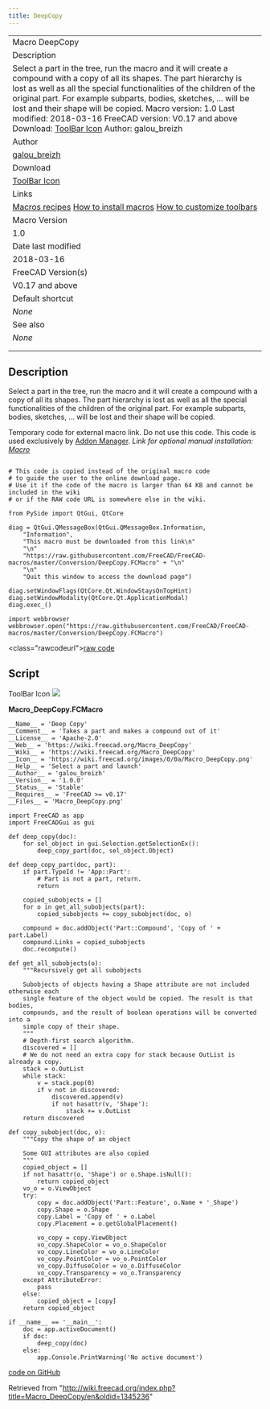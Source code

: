 ```yaml
---
title: DeepCopy
---
```


|                                                                                                                                                                                                                                                                                                                                                                                                                                                                                                 |
| ----------------------------------------------------------------------------------------------------------------------------------------------------------------------------------------------------------------------------------------------------------------------------------------------------------------------------------------------------------------------------------------------------------------------------------------------------------------------------------------------- |
| Macro DeepCopy                                                                                                                                                                                                                                                                                                                                                                                                                                                                                  |
| Description                                                                                                                                                                                                                                                                                                                                                                                                                                                                                     |
| Select a part in the tree, run the macro and it will create a compound with a copy of all its shapes. The part hierarchy is lost as well as all the special functionalities of the children of the original part. For example subparts, bodies, sketches, ... will be lost and their shape will be copied. Macro version: 1.0 Last modified: 2018-03-16 FreeCAD version: V0.17 and above Download: [ToolBar Icon](https://wiki.freecad.org/images/0/0a/Macro_DeepCopy.png) Author: galou_breizh |
| Author                                                                                                                                                                                                                                                                                                                                                                                                                                                                                          |
| [galou_breizh](/index.php?title=User:Galou_breizh&action=edit&redlink=1 "User:Galou breizh (page does not exist)")                                                                                                                                                                                                                                                                                                                                                                              |
| Download                                                                                                                                                                                                                                                                                                                                                                                                                                                                                        |
| [ToolBar Icon](https://wiki.freecad.org/images/0/0a/Macro_DeepCopy.png)                                                                                                                                                                                                                                                                                                                                                                                                                         |
| Links                                                                                                                                                                                                                                                                                                                                                                                                                                                                                           |
| [Macros recipes](/Macros_recipes "Macros recipes") [How to install macros](/How_to_install_macros "How to install macros") [How to customize toolbars](/Customize_Toolbars "Customize Toolbars")                                                                                                                                                                                                                                                                                                |
| Macro Version                                                                                                                                                                                                                                                                                                                                                                                                                                                                                   |
| 1.0                                                                                                                                                                                                                                                                                                                                                                                                                                                                                             |
| Date last modified                                                                                                                                                                                                                                                                                                                                                                                                                                                                              |
| 2018-03-16                                                                                                                                                                                                                                                                                                                                                                                                                                                                                      |
| FreeCAD Version(s)                                                                                                                                                                                                                                                                                                                                                                                                                                                                              |
| V0.17 and above                                                                                                                                                                                                                                                                                                                                                                                                                                                                                 |
| Default shortcut                                                                                                                                                                                                                                                                                                                                                                                                                                                                                |
| _None_                                                                                                                                                                                                                                                                                                                                                                                                                                                                                          |
| See also                                                                                                                                                                                                                                                                                                                                                                                                                                                                                        |
| _None_                                                                                                                                                                                                                                                                                                                                                                                                                                                                                          |
|                                                                                                                                                                                                                                                                                                                                                                                                                                                                                                 |
|                                                                                                                                                                                                                                                                                                                                                                                                                                                                                                 |

## Description

Select a part in the tree, run the macro and it will create a compound with a copy of all its shapes. The part hierarchy is lost as well as all the special functionalities of the children of the original part. For example subparts, bodies, sketches, ... will be lost and their shape will be copied.

Temporary code for external macro link. Do not use this code. This code is used exclusively by [Addon Manager](/Std_AddonMgr "Std AddonMgr"). _Link for optional manual installation: [Macro](https://raw.githubusercontent.com/FreeCAD/FreeCAD-macros/master/Conversion/DeepCopy.FCMacro)_

```

# This code is copied instead of the original macro code
# to guide the user to the online download page.
# Use it if the code of the macro is larger than 64 KB and cannot be included in the wiki
# or if the RAW code URL is somewhere else in the wiki.

from PySide import QtGui, QtCore

diag = QtGui.QMessageBox(QtGui.QMessageBox.Information,
    "Information",
    "This macro must be downloaded from this link\n"
    "\n"
    "https://raw.githubusercontent.com/FreeCAD/FreeCAD-macros/master/Conversion/DeepCopy.FCMacro" + "\n"
    "\n"
    "Quit this window to access the download page")

diag.setWindowFlags(QtCore.Qt.WindowStaysOnTopHint)
diag.setWindowModality(QtCore.Qt.ApplicationModal)
diag.exec_()

import webbrowser
webbrowser.open("https://raw.githubusercontent.com/FreeCAD/FreeCAD-macros/master/Conversion/DeepCopy.FCMacro")

```

<class="rawcodeurl"><a href="<https://raw.githubusercontent.com/FreeCAD/FreeCAD-macros/master/Conversion/DeepCopy.FCMacro>">raw code</a>

## Script

ToolBar Icon ![](/images/Macro_DeepCopy.png)

**Macro_DeepCopy.FCMacro**

```
__Name__ = 'Deep Copy'
__Comment__ = 'Takes a part and makes a compound out of it'
__License__ = 'Apache-2.0'
__Web__ = 'https://wiki.freecad.org/Macro_DeepCopy'
__Wiki__ = 'https://wiki.freecad.org/Macro_DeepCopy'
__Icon__ = 'https://wiki.freecad.org/images/0/0a/Macro_DeepCopy.png'
__Help__ = 'Select a part and launch'
__Author__ = 'galou_breizh'
__Version__ = '1.0.0'
__Status__ = 'Stable'
__Requires__ = 'FreeCAD >= v0.17'
__Files__ = 'Macro_DeepCopy.png'

import FreeCAD as app
import FreeCADGui as gui

def deep_copy(doc):
    for sel_object in gui.Selection.getSelectionEx():
        deep_copy_part(doc, sel_object.Object)

def deep_copy_part(doc, part):
    if part.TypeId != 'App::Part':
        # Part is not a part, return.
        return

    copied_subobjects = []
    for o in get_all_subobjects(part):
        copied_subobjects += copy_subobject(doc, o)

    compound = doc.addObject('Part::Compound', 'Copy of ' + part.Label)
    compound.Links = copied_subobjects
    doc.recompute()

def get_all_subobjects(o):
    """Recursively get all subobjects

    Subobjects of objects having a Shape attribute are not included otherwise each
    single feature of the object would be copied. The result is that bodies,
    compounds, and the result of boolean operations will be converted into a
    simple copy of their shape.
    """
    # Depth-first search algorithm.
    discovered = []
    # We do not need an extra copy for stack because OutList is already a copy.
    stack = o.OutList
    while stack:
        v = stack.pop(0)
        if v not in discovered:
            discovered.append(v)
            if not hasattr(v, 'Shape'):
                stack += v.OutList
    return discovered

def copy_subobject(doc, o):
    """Copy the shape of an object

    Some GUI attributes are also copied
    """
    copied_object = []
    if not hasattr(o, 'Shape') or o.Shape.isNull():
        return copied_object
    vo_o = o.ViewObject
    try:
        copy = doc.addObject('Part::Feature', o.Name + '_Shape')
        copy.Shape = o.Shape
        copy.Label = 'Copy of ' + o.Label
        copy.Placement = o.getGlobalPlacement()

        vo_copy = copy.ViewObject
        vo_copy.ShapeColor = vo_o.ShapeColor
        vo_copy.LineColor = vo_o.LineColor
        vo_copy.PointColor = vo_o.PointColor
        vo_copy.DiffuseColor = vo_o.DiffuseColor
        vo_copy.Transparency = vo_o.Transparency
    except AttributeError:
        pass
    else:
        copied_object = [copy]
    return copied_object

if __name__ == '__main__':
    doc = app.activeDocument()
    if doc:
        deep_copy(doc)
    else:
        app.Console.PrintWarning('No active document')
```

[code on GitHub](https://github.com/FreeCAD/FreeCAD-macros/blob/master/Conversion/DeepCopy.FCMacro)

Retrieved from "<http://wiki.freecad.org/index.php?title=Macro_DeepCopy/en&oldid=1345236>"
